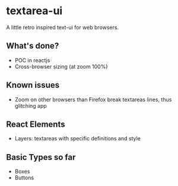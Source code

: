 # textarea-ui
A little retro inspired text-ui for web browsers. 

## What's done?
- POC in reactjs
- Cross-browser sizing (at zoom 100%)

## Known issues
- Zoom on other browsers than Firefox break textareas lines, thus glitching app

## React Elements
- Layers: textareas with specific definitions and style

## Basic Types so far
- Boxes
- Buttons
